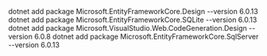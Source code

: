 ﻿
dotnet add package Microsoft.EntityFrameworkCore.Design --version 6.0.13
dotnet add package Microsoft.EntityFrameworkCore.SQLite --version 6.0.13
dotnet add package Microsoft.VisualStudio.Web.CodeGeneration.Design --version 6.0.8
dotnet add package Microsoft.EntityFrameworkCore.SqlServer --version 6.0.13